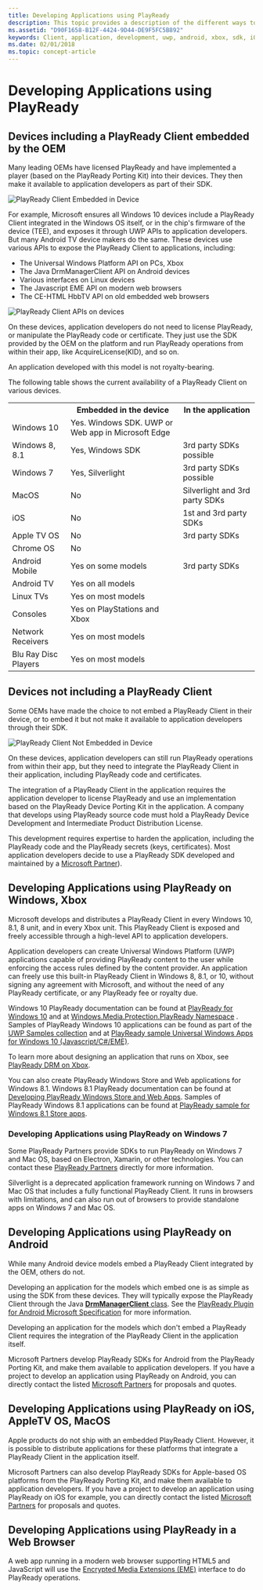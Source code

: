 ```yaml
---
title: Developing Applications using PlayReady
description: This topic provides a description of the different ways to develop applications using PlayReady.
ms.assetid: "D90F1658-B12F-4424-9D44-DE9F5FC5B892"
keywords: Client, application, development, uwp, android, xbox, sdk, iOS, Browser
ms.date: 02/01/2018
ms.topic: concept-article
---
```



# Developing Applications using PlayReady

## Devices including a PlayReady Client embedded by the OEM

Many leading OEMs have licensed PlayReady and have implemented a player (based on the PlayReady Porting Kit) into their devices.  They then make it available to application developers as part of their SDK.

![PlayReady Client Embedded in Device](../images/client_level_os_soc.png)

For example, Microsoft ensures all Windows 10 devices include a PlayReady Client integrated in the Windows OS itself, or in the chip's firmware of the device (TEE), and exposes it through UWP APIs to application developers. But many Android TV device makers do the same. These devices use various APIs to expose the PlayReady Client to applications, including:

* The Universal Windows Platform API on PCs, Xbox
* The Java DrmManagerClient API on Android devices
* Various interfaces on Linux devices
* The Javascript EME API on modern web browsers
* The CE-HTML HbbTV API on old embedded web browsers

![PlayReady Client APIs on devices](../images/client_apis.png)

On these devices, application developers do not need to license PlayReady, or manipulate the PlayReady code or certificate. They just use the SDK provided by the OEM on the platform and run PlayReady operations from within their app, like AcquireLicense(KID), and so on.

An application developed with this model is not royalty-bearing.

The following table shows the current availability of a PlayReady Client on various devices.

<table>
  <tr>
    <th></th>
    <th>Embedded in the device</th>
    <th>In the application</th>
  </tr>
  <tr>
    <td>Windows 10</td>
    <td>Yes. Windows SDK. UWP or Web app in Microsoft Edge</td>
    <td></td>
  </tr>
  <tr>
    <td>Windows 8, 8.1</td>
    <td>Yes, Windows SDK</td>
    <td>3rd party SDKs possible</td>
  </tr>
  <tr>
    <td>Windows 7</td>
    <td>Yes, Silverlight</td>
    <td>3rd party SDKs possible</td>
  </tr>
  <tr>
    <td>MacOS</td>
    <td>No</td>
    <td>Silverlight and 3rd party SDKs</td>
  </tr>
  <tr>
    <td>iOS</td>
    <td>No</td>
    <td>1st and 3rd party SDKs</td>
  </tr>
  <tr>
    <td>Apple TV OS</td>
    <td>No</td>
    <td>3rd party SDKs</td>
  </tr>
  <tr>
    <td>Chrome OS</td>
    <td>No</td>
    <td></td>
  </tr>
  <tr>
    <td>Android Mobile</td>
    <td>Yes on some models</td>
    <td>3rd party SDKs</td>
  </tr>
  <tr>
    <td>Android TV</td>
    <td>Yes on all models</td>
    <td></td>
  </tr>
  <tr>
    <td>Linux TVs</td>
    <td>Yes on most models</td>
    <td></td>
  </tr>
  <tr>
    <td>Consoles</td>
    <td>Yes on PlayStations and Xbox</td>
    <td></td>
  </tr>
  <tr>
    <td >Network Receivers</td>
    <td>Yes on most models</td>
    <td></td>
  </tr>
  <tr>
    <td>Blu Ray Disc Players</td>
    <td>Yes on most models</td>
    <td></td>
  </tr>
</table>

## Devices **not** including a PlayReady Client

Some OEMs have made the choice to not embed a PlayReady Client in their device, or to embed it but not make it available to application developers through their SDK.

![PlayReady Client Not Embedded in Device](../images/client_level_app.png)

On these devices, application developers can still run PlayReady operations from within their app, but they need to integrate the PlayReady Client in their application, including PlayReady code and certificates.

The integration of a PlayReady Client in the application requires the application developer to license PlayReady and use an implementation based on the PlayReady Device Porting Kit in the application. A company that develops using PlayReady source code must hold a PlayReady Device Development and Intermediate Product Distribution License.

This development requires expertise to harden the application, including the PlayReady code and the PlayReady secrets (keys, certificates). Most application developers decide to use a PlayReady SDK developed and maintained by a [Microsoft Partner](https://www.microsoft.com/playready/partners/)).

## Developing Applications using PlayReady on Windows, Xbox

Microsoft develops and distributes a PlayReady Client in every Windows 10, 8.1, 8 unit, and in every Xbox unit. This PlayReady Client is exposed and freely accessible through a high-level API to application developers.

Application developers can create Universal Windows Platform (UWP) applications capable of providing PlayReady content to the user while enforcing the access rules defined by the content provider. An application can freely use this built-in PlayReady Client in Windows 8, 8.1, or 10, without signing any agreement with Microsoft, and without the need of any PlayReady certificate, or any PlayReady fee or royalty due.

Windows 10 PlayReady documentation can be found at [PlayReady for Windows 10](/windows/uwp/audio-video-camera/playready-Client-sdk) and at [Windows.​Media.​Protection.​Play​Ready Namespace](/uwp/api/Windows.Media.Protection.PlayReady) . Samples of PlayReady Windows 10 applications can be found as part of the [UWP Samples collection](https://github.com/Microsoft/Windows-universal-samples) and at [PlayReady sample Universal Windows Apps for Windows 10 (Javascript/C#/EME)](https://code.msdn.microsoft.com/windowsapps/PlayReady-samples-for-124a3738).

To learn more about designing an application that runs on Xbox, see [PlayReady DRM on Xbox](/windows/uwp/audio-video-camera/playready-Client-sdk#use-playready-drm-on-xbox-one).

You can also create PlayReady Windows Store and Web applications for Windows 8.1. Windows 8.1 PlayReady documentation can be found at [Developing PlayReady Windows Store and Web Apps](/previous-versions/windows/apps/dn468834(v=ieb.10)). Samples of PlayReady Windows 8.1 applications can be found at [PlayReady sample for Windows 8.1 Store apps](https://code.msdn.microsoft.com/windowsapps/PlayReady-sample-for-bb3065e7).

### Developing Applications using PlayReady on Windows 7

Some PlayReady Partners provide SDKs to run PlayReady on Windows 7 and Mac OS, based on Electron, Xamarin, or other technologies. You can contact these [PlayReady Partners](https://www.microsoft.com/playready/partners) directly for more information.

Silverlight is a deprecated application framework running on Windows 7 and Mac OS that includes a fully functional PlayReady Client. It runs in browsers with limitations, and can also run out of browsers to provide standalone apps on Windows 7 and Mac OS.

## Developing Applications using PlayReady on Android

While many Android device models embed a PlayReady Client integrated by the OEM, others do not.

Developing an application for the models which embed one is as simple as using the SDK from these devices. They will typically expose the PlayReady Client through the Java  [**DrmManagerClient** class](https://developer.android.com/reference/android/drm/DrmManagerClient.html). See the [PlayReady Plugin for Android Microsoft Specification](../Specifications/playready-plugin-for-android-specification.md) for more information.

Developing an application for the models which don't embed a PlayReady Client requires the integration of the PlayReady Client in the application itself.

Microsoft Partners develop PlayReady SDKs for Android from the PlayReady Porting Kit, and make them available to application developers. If you have a project to develop an application using PlayReady on Android, you can directly contact the listed [Microsoft Partners](https://www.microsoft.com/playready/partners/) for proposals and quotes.

## Developing Applications using PlayReady on iOS, AppleTV OS, MacOS

Apple products do not ship with an embedded PlayReady Client. However, it is possible to distribute applications for these platforms that integrate a PlayReady Client in the application itself.

Microsoft Partners can also develop PlayReady SDKs for Apple-based OS platforms from the PlayReady Porting Kit, and make them available to application developers. If you have a project to develop an application using PlayReady on iOS for example, you can directly contact the listed [Microsoft Partners](https://www.microsoft.com/playready/partners/) for proposals and quotes.

## Developing Applications using PlayReady in a Web Browser

A web app running in a modern web browser supporting HTML5 and JavaScript will use the [Encrypted Media Extensions (EME)](http://www.w3.org/TR/encrypted-media/) interface to do PlayReady operations.
